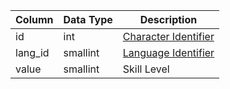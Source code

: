 | Column  | Data Type | Description                                                                        |
| ------- | --------- | ---------------------------------------------------------------------------------- |
| id      | int       | [Character Identifier](character_data.md)                                          |
| lang_id | smallint  | [Language Identifier](https://eqemu.gitbook.io/server/categories/player/languages) |
| value   | smallint  | Skill Level                                                                        |